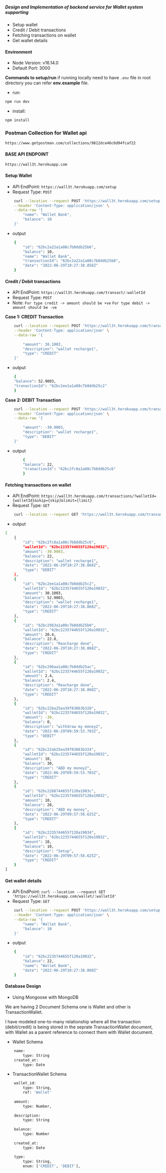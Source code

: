##### Design and Implementation of backend service for Wallet system supporting
* Setup wallet
* Credit / Debit transactions
* Fetching transactions on wallet
* Get wallet details

#### Environment 
* Node Version: v16.14.0
* Default Port: 3000



**Commands to setup/run**
if running locally need to have `.env` file in root directory
you can refer **env.example** file.
- run: 
```bash
npm run dev
```
- install: 
```bash
npm install
```
### Postman Collection for Wallet api 
` https://www.getpostman.com/collections/9812dce46c6d94fcaf22 `

#### BASE API ENDPOINT 
`https://wall3t.herokuapp.com`

#### Setup Wallet
- API EndPoint: `https://wall3t.herokuapp.com/setup`
- Request Type: `POST`
```bash
    curl --location --request POST 'https://wall3t.herokuapp.com/setup' \
    --header 'Content-Type: application/json' \
    --data-raw '{
        "name": "Wallet Bank",
        "balance": 10
    }'
```
- output
```bash
    {
        "id": "62bc2a22a1a08c7b0ddb25b6",
        "balance": 10,
        "name": "Wallet Bank",
        "transactionId": "62bc2a22a1a08c7b0ddb25b8",
        "date": "2022-06-29T10:27:38.858Z"
    }
```


#### Credit / Debit transactions
- API EndPoint: `https://wall3t.herokuapp.com/transact/:walletId`
- Request Type: `POST`
- Note: `For type credit -> amount should be +ve`
      `For type debit -> amount should be -ve`


**Case 1: CREDIT Transaction**
```bash
    curl --location --request POST 'https://wall3t.herokuapp.com/transact/62bc2235744655f120a19032' \
    --header 'Content-Type: application/json' \
    --data-raw '{
        
        "amount": 30.1003,
        "description": "wallet recharge1",
        "type": "CREDIT"
    }'
```
- output
```bash
    {
    "balance": 52.9003,
    "tranactionId": "62bc2ee1a1a08c7b0ddb25c2"
    }
```

**Case 2: DEBIT Transaction**

```bash
    curl --location --request POST 'https://wall3t.herokuapp.com/transact/62bc2235744655f120a19032' \
    --header 'Content-Type: application/json' \
    --data-raw '{
        
        "amount": -30.9003,
        "description": "wallet recharge1",
        "type": "DEBIT"
    }'
```
- output
```bash
        {
        "balance": 22,
        "tranactionId": "62bc2fc8a1a08c7b0ddb25c6"
        }
```


#### Fetching transactions on wallet

- API EndPoint: `https://wall3t.herokuapp.com/transactions/?walletId={walletId}&skip={skip}&limit={limit}`
- Request Type: `GET`
```bash
    curl --location --request GET 'https://wall3t.herokuapp.com/transactions/?walletId=62bc2235744655f120a19032&skip=0&limit=20'
```
- output
```bash
[
    {
        "id": "62bc2fc8a1a08c7b0ddb25c6",
        "walletId": "62bc2235744655f120a19032",
        "amount": -30.9003,
        "balance": 22,
        "description": "wallet recharge1",
        "date": "2022-06-29T10:27:38.868Z",
        "type": "DEBIT"
    },
    {
        "id": "62bc2ee1a1a08c7b0ddb25c2",
        "walletId": "62bc2235744655f120a19032",
        "amount": 30.1003,
        "balance": 52.9003,
        "description": "wallet recharge1",
        "date": "2022-06-29T10:27:38.868Z",
        "type": "CREDIT"
    },
    {
        "id": "62bc29b3a1a08c7b0ddb25b0",
        "walletId": "62bc2235744655f120a19032",
        "amount": 20.4,
        "balance": 22.8,
        "description": "Reacharge done",
        "date": "2022-06-29T10:27:38.868Z",
        "type": "CREDIT"
    },
    {
        "id": "62bc296aa1a08c7b0ddb25ac",
        "walletId": "62bc2235744655f120a19032",
        "amount": 2.4,
        "balance": 2.4,
        "description": "Reacharge done",
        "date": "2022-06-29T10:27:38.868Z",
        "type": "CREDIT"
    },
    {
        "id": "62bc22ba25ea39f83063b328",
        "walletId": "62bc2235744655f120a19032",
        "amount": -30,
        "balance": 0,
        "description": "withdraw my money2",
        "date": "2022-06-29T09:59:53.703Z",
        "type": "DEBIT"
    },
    {
        "id": "62bc22ab25ea39f83063b324",
        "walletId": "62bc2235744655f120a19032",
        "amount": 10,
        "balance": 30,
        "description": "ADD my money2",
        "date": "2022-06-29T09:59:53.703Z",
        "type": "CREDIT"
    },
    {
        "id": "62bc2268744655f120a1903c",
        "walletId": "62bc2235744655f120a19032",
        "amount": 10,
        "balance": 20,
        "description": "ADD my money",
        "date": "2022-06-29T09:57:58.625Z",
        "type": "CREDIT"
    },
    {
        "id": "62bc2235744655f120a19034",
        "walletId": "62bc2235744655f120a19032",
        "amount": 10,
        "balance": 10,
        "description": "Setup",
        "date": "2022-06-29T09:57:58.625Z",
        "type": "CREDIT"
    }
]
```

#### Get wallet details

- API EndPoint: `curl --location --request GET 'https://wall3t.herokuapp.com/wallet/:walletId'`
- Request Type: `GET`
```bash
    curl --location --request POST 'https://wall3t.herokuapp.com/setup' \
    --header 'Content-Type: application/json' \
    --data-raw '{
        "name": "Wallet Bank",
        "balance": 10
    }'
```
- output
```bash
    {
        "id": "62bc2235744655f120a19032",
        "balance": 22,
        "name": "Wallet Bank",
        "date": "2022-06-29T10:27:38.868Z"
    }
```

#### Database Design
- Using Mongoose with MongoDB

We are having 2 Document Schema one is Wallet and other is TransactionWallet.

I have modeled one-to-many relationship where all the transaction (debit/credit) is being stored in the seprate TransactionWallet document, with Wallet as a parent reference to connect them with Wallet document.

- Wallet Schema

```bash
    name: 
        type: String
    created_at: 
        type: Date   
```

- TransactionWallet Schema
```bash
    wallet_id: 
        type: String,
        ref: 'Wallet'
    
    amount: 
        type: Number,
      
    description:
        type: String
      
    balance: 
        type: Number
     
    created_at: 
        type: Date
      
    type: 
        type: String,
        enum: ['CREDIT', 'DEBIT'],
       
```




